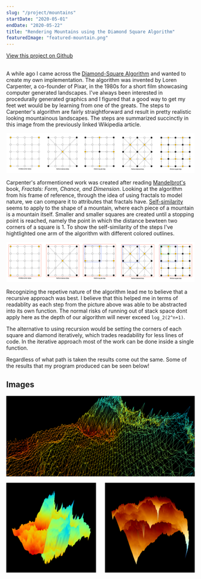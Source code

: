 ```yaml
---
slug: "/project/mountains"
startDate: "2020-05-01"
endDate: "2020-05-22"
title: "Rendering Mountains using the Diamond Square Algorithm"
featuredImage: "featured-mountain.png"
---
```


<div id="TopLinks">
    <a href="https://github.com/Blakemcw/mountains">View this project on Github</a>
</div>

<br />

A while ago I came across the [Diamond-Square Algorithm](https://en.wikipedia.org/wiki/Diamond-square_algorithm) and wanted to create my own implementation. The algorithm was invented by Loren Carpenter, a co-founder of Pixar, in the 1980s for a short film showcasing computer generated landscapes. I've always been interested in procedurally generated graphics and I figured that a good way to get my feet wet would be by learning from one of the greats. The steps to Carpenter's algorithm are fairly straightforward and result in pretty realistic looking mountainous landscapes. The steps are summarized succinctly in this image from the previously linked Wikipedia article.

![Diamond-Square Algorithm Steps](steps.png)

Carpenter's aformentioned work was created after reading [Mandelbrot's](https://en.wikipedia.org/wiki/Benoit_Mandelbrot#Developing_%22fractal_geometry%22_and_the_Mandelbrot_set) book, _Fractals: Form, Chance, and Dimension_. Looking at the algorithm from his frame of reference, through the idea of using fractals to model nature, we can compare it to attributes that fractals have. [Self-similarity](https://en.wikipedia.org/wiki/Self-similarity) seems to apply to the shape of a mountain, where each piece of a mountain is a mountain itself. Smaller and smaller squares are created until a stopping point is reached, namely the point in which the distance bewteen two corners of a square is 1. To show the self-similarity of the steps I've hightlighted one arm of the algorithm with different colored outlines.

![Self-Similarity](self-similarity.png)

Recognizing the repetive nature of the algorithm lead me to believe that a recursive approach was best. I believe that this helped me in terms of readablity as each step from the picture above was able to be abstracted into its own function. The normal risks of running out of stack space dont apply here as the depth of our algorithm will never exceed `log_2(2^n+1)`. 

The alternative to using recursion would be setting the corners of each square and diamond iteratively, which trades readability for less lines of code. In the iterative approach most of the work can be done inside a single function.

Regardless of what path is taken the results come out the same. Some of the results that my program produced can be seen below!

## Images

![Wire Mesh Mountain](wire-mesh-mountain.png)
<div 
    class="side-by-side" 
    style="
        max-width: 1200px; 
        margin: 0 auto .725rem auto;
        display: flex;
        flex-direction: row;
    "
>
    <div
    style="flex: 1; margin-right: .725rem;">
        <img 
            alt="Primary Colors Mountain" 
            src="primary-colors-mountain.png">
    </div>
    <div
    style="flex: 1; margin-left: .725rem;">
        <img 
            alt="Red/Blue Mountain" 
            src="red-blue-mountain.png"
            style="
                flex: 1;
            "/>
    </div>
</div>
